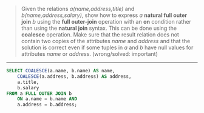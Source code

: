 > Given the relations _a(name,address,title)_ and _b(name,address,salary)_, show 
> how to express _a_ **natural full outer join** _b_ using the **full outer-join**
> operation with an **on** condition rather than using the **natural join** syntax. 
> This can be done using the **coalesce** operation. Make sure that the result relation
> does not contain two copies of the attributes _name_ and _address_ and that the solution 
> is correct even if some tuples in _a_ and _b_ have null values for attributes 
> _name_ or _address_. (wrong/solved: important) 

--------------------------------

```sql
SELECT COALESCE(a.name, b.name) AS name,
    COALESCE(a.address, b.address) AS address, 
    a.title,
    b.salary
FROM a FULL OUTER JOIN b 
    ON a.name = b.name AND
    a.address = b.address; 
```


